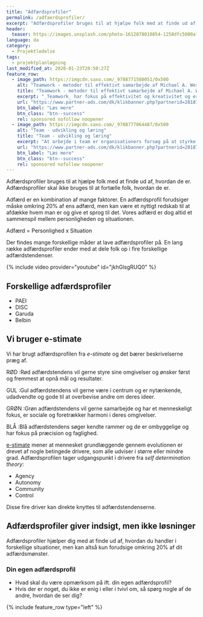 ```yaml
---
title: "Adfærdsprofiler"
permalink: /adfaerdsprofiler/
excerpt: "Adfærdsprofiler bruges til at hjælpe folk med at finde ud af, hvordan de er. Adfærdsprofiler skal ikke bruges til at fortælle folk, hvordan de er."
header:
  teaser: https://images.unsplash.com/photo-1612878010854-1250dfc5000a?ixlib=rb-1.2.1&ixid=MnwxMjA3fDB8MHxwaG90by1wYWdlfHx8fGVufDB8fHx8&auto=format&fit=crop&h=300&w=400&q=10
language: da
category:
  - Projektledelse
tags:
  - projektplanlægning
last_modified_at: 2020-01-23T20:50:27Z
feature_row:
  - image_path: https://imgcdn.saxo.com/_9788771580051/0x500
    alt: "Teamwork - metoder til effektivt samarbejde af Michael A. West"
    title: "Teamwork - metoder til effektivt samarbejde af Michael A. West"
    excerpt: "_Teamwork_ har fokus på effektivitet og kreativitet og er for alle, der på den ene eller anden måde bruger teamwork i deres dagligdag. Bogen er fyldt med praktiske eksempler og teori, der kan hjælpe et team med at opstille mål og opnå dem."
    url: "https://www.partner-ads.com/dk/klikbanner.php?partnerid=28187&bannerid=43264&htmlurl=https://www.saxo.com/dk/teamwork_michael-a-west_haeftet_9788771580051"
    btn_label: "Læs mere"
    btn_class: "btn--success"
    rel: sponsored nofollow noopener
  - image_path: https://imgcdn.saxo.com/_9788777064487/0x500
    alt: "Team - udvikling og læring"
    title: "Team - udvikling og læring"
    excerpt: "At arbejde i team er organisationers forsøg på at styrke udvikling af faglige og personlige potentialer og kompetencer. Bogens formål er at give svar på, hvordan udvikling og læring i team kan blive en succes, fx om sporten er en passende metafor til at fremme teamudvikling og læring og forståelse af samarbejde samt om team på arbejdspladsen kan skabe nye fortællinger om medarbejdernes måde at se på samarbejde og gensidig udvikling."
    url: "https://www.partner-ads.com/dk/klikbanner.php?partnerid=28187&bannerid=43264&htmlurl=https://www.saxo.com/dk/team-udvikling-og-laering_morten-bertelsen-red-reinhard-stelter-red_haeftet_9788777064487"
    btn_label: "Læs mere"
    btn_class: "btn--success"
    rel: sponsored nofollow noopener
---
```


Adfærdsprofiler bruges til at hjælpe folk med at finde ud af, hvordan de er. Adfærdsprofiler skal ikke bruges til at fortælle folk, hvordan de er.

Adfærd er en kombination af mange faktorer. En adfærdsprofil forudsiger måske omkring 20% af ens adfærd, men kan være et nyttigt redskab til at afdække hvem man er og give et sprog til det. Vores adfærd er dog altid et sammenspil mellem personligheden og situationen.

Adfærd = Personlighed x Situation

Der findes mange forskellige måder at lave adfærdsprofiler på. En lang række adfærdsprofiler ender med at dele folk op i fire forskellige adfærdstendenser.

{% include video provider="youtube" id="jkhGlsgRUQ0" %}

## Forskellige adfærdsprofiler

- PAEI
- DISC
- Garuda
- Belbin

## Vi bruger e-stimate

Vi har brugt adfærdsprofilen fra *e-stimate* og det bærer beskrivelserne præg af.


RØD
:Rød adfærdstendens vil gerne styre sine omgivelser og ønsker først og fremmest at opnå mål og resultater.

GUL
:Gul adfærdstendens vil gerne være i centrum og er nytænkende, udadvendte og gode til at overbevise andre om deres ideer.

GRØN
:Grøn adfærdstendens vil gerne samarbejde og har et menneskeligt fokus, er sociale og foretrækker harmoni i deres omgivelser.

BLÅ
:Blå adfærdstendens søger kendte rammer og de er ombyggelige og har fokus på præcision og faglighed.

[e-stimate](https://www.e-stimate.dk/) mener at mennesket grundlæggende gennem evolutionen er drevet af nogle betingede drivere, som alle udviser i større eller mindre grad. Adfærdsprofilen tager udgangspunkt i drivere fra *self determination theory*:

- Agency
- Autonomy
- Community
- Control

Disse fire driver kan direkte knyttes til adfærdstendenserne.

## Adfærdsprofiler giver indsigt, men ikke løsninger

Adfærdsprofiler hjælper dig med at finde ud af, hvordan du handler i forskellige situationer, men kan altså kun forudsige omkring 20% af dit adfærdsmønster.

### Din egen adfærdsprofil

- Hvad skal du være opmærksom på ift. din egen adfærdsprofil?
- Hvis der er noget, du ikke er enig i eller i tvivl om, så spørg nogle af de andre, hvordan de ser dig?

{% include feature_row type="left" %}
